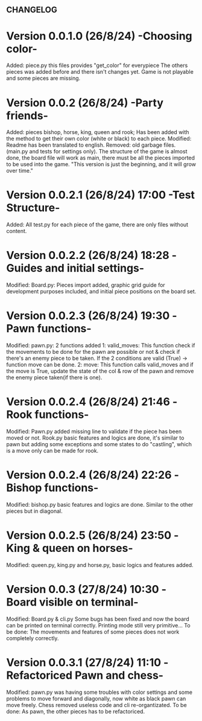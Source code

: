 ## CHANGELOG
# Version 0.0.1.0 (26/8/24) -Choosing color-
Added: piece.py this files provides "get_color" for everypiece
The others pieces was added before and there isn't changes yet. 
Game is not playable and some pieces are missing.

# Version 0.0.2 (26/8/24) -Party friends-
Added: pieces bishop, horse, king, queen and rook; Has been added with the method to get their own color (white or black) to each piece.
Modified: Readme has been translated to english. 
Removed: old garbage files. (main.py and tests for settings only).
The structure of the game is almost done, the board file will work as main, there must be all the pieces imported to be used into the game. 
"This version is just the beginning, and it will grow over time."

# Version 0.0.2.1 (26/8/24) 17:00 -Test Structure-
Added: All test.py for each piece of the game, there are only files without content.

# Version 0.0.2.2 (26/8/24) 18:28 -Guides and initial settings-
Modified: Board.py: Pieces import added, graphic grid guide for development purposes included, and initial piece positions on the board set.

# Version 0.0.2.3 (26/8/24) 19:30 -Pawn functions-
Modified: pawn.py:  2 functions added
1: valid_moves: This function check if the movements to be done for the pawn are possible or not & check if there's an enemy piece to be taken. If the 2 conditions are valid (True) -> function move can be done.
2: move: This function calls valid_moves and if the move is True, update the state of the col & row of the pawn and remove the enemy piece taken(if there is one).
 
 # Version 0.0.2.4 (26/8/24) 21:46 -Rook functions-
 Modified: Pawn.py added missing line to validate if the piece has been moved or not. 
 Rook.py basic features and logics are done, it's similar to pawn but adding some exceptions and some states to do "castling", which is a move only can be made for rook.

 
 # Version 0.0.2.4 (26/8/24) 22:26 -Bishop functions-
Modified: bishop.py basic features and logics are done. Similar to the other pieces but in diagonal. 

# Version 0.0.2.5 (26/8/24) 23:50 -King & queen on horses-
Modified: queen.py, king.py and horse.py, basic logics and features added. 

# Version 0.0.3 (27/8/24) 10:30 -Board visible on terminal-
Modified: Board.py & cli.py Some bugs has been fixed and now the board can be printed on terminal correctly. Printing mode still very primitive... 
To be done: The movements and features of some pieces does not work completely correctly.

# Version 0.0.3.1 (27/8/24) 11:10 -Refactoriced Pawn and chess-
Modified: pawn.py was having some troubles with color settings and some problems to move forward and diagonally, now white as black pawn can move freely.
Chess removed useless code and cli re-organtizated. 
To be done: As pawn, the other pieces has to be refactoriced.

